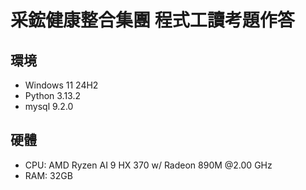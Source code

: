 # 采鋐健康整合集團 程式工讀考題作答

## 環境

- Windows 11 24H2
- Python 3.13.2
- mysql 9.2.0

## 硬體

- CPU: AMD Ryzen AI 9 HX 370 w/ Radeon 890M @2.00 GHz
- RAM: 32GB

